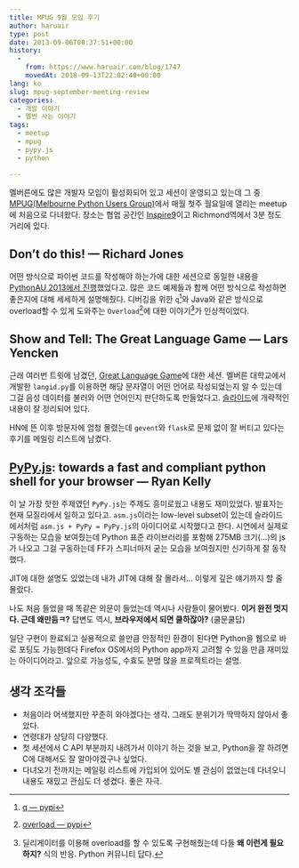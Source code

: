```yaml
---
title: MPUG 9월 모임 후기
author: haruair
type: post
date: 2013-09-06T00:37:51+00:00
history:
  - 
    from: https://www.haruair.com/blog/1747
    movedAt: 2018-09-13T22:02:40+00:00
lang: ko
slug: mpug-september-meeting-review
categories:
  - 개발 이야기
  - 멜번 사는 이야기
tags:
  - meetup
  - mpug
  - pypy.js
  - python

---
```

멜버른에도 많은 개발자 모임이 활성화되어 있고 세션이 운영되고 있는데 그 중 [MPUG(Melbourne Python Users Group)][1]에서 매월 첫주 월요일에 열리는 meetup에 처음으로 다녀왔다. 장소는 협업 공간인 [Inspire9][2]이고 Richmond역에서 3분 정도 거리에 있다.

## Don&#8217;t do this! &#8212; Richard Jones

어떤 방식으로 파이썬 코드를 작성해야 하는가에 대한 세션으로 동일한 내용을 [PythonAU 2013에서 진행][3]했었다고. 많은 코드 예제들과 함께 어떤 방식으로 작성하면 좋은지에 대해 세세하게 설명해줬다. 디버깅을 위한 `q`[^4]와 Java와 같은 방식으로 overload할 수 있게 도와주는 `Overload`[^5]에 대한 이야기[^6]가 인상적이었다.

## Show and Tell: The Great Language Game &#8212; Lars Yencken

근래 여러번 트윗에 남겼던, [Great Language Game][4]에 대한 세션. 멜버른 대학교에서 개발한 `langid.py`를 이용하면 해당 문자열이 어떤 언어로 작성되었는지 알 수 있는데 그걸 음성 데이터를 불러와 어떤 언어인지 판단하도록 만들었다고. [슬라이드][5]에 개략적인 내용이 잘 정리되어 있다.

HN에 뜬 이후 방문자에 엄청 몰렸는데 `gevent`와 `flask`로 문제 없이 잘 버티고 있다는 후기를 메일링 리스트에 남겼다.

## [PyPy.js][6]: towards a fast and compliant python shell for your browser &#8212; Ryan Kelly

이 날 가장 핫한 주제였던 `PyPy.js`는 주제도 흥미로웠고 내용도 재미있었다. 발표자는 현재 모질라에서 일하고 있다고. `asm.js`이라는 low-level subset이 있는데 슬라이드에서처럼 `asm.js + PyPy = PyPy.js`의 아이디어로 시작했다고 한다. 시연에서 실제로 구동하는 모습을 보여줬는데 Python 표준 라이브러리를 포함해 275MB 크기(&#8230;)의 js가 나오고 그걸 구동하는데 FF가 스피너마저 굳는 모습을 보여줬지만 신기하게 잘 동작했다.

JIT에 대한 설명도 있었는데 내가 JIT에 대해 잘 몰라서&#8230; 이렇게 깊은 얘기까지 할 줄 몰랐다.

나도 처음 들었을 때 똑같은 의문이 들었는데 역시나 사람들이 물어봤다. **이거 완전 멋지다. 근데 왜만듬ㅋ?** 답변도 역시, **브라우저에서 되면 쿨하잖아?** (쿨문쿨답)

일단 구현이 완료되고 실용적으로 쓸만큼 안정적인 환경이 된다면 Python을 웹으로 바로 포팅도 가능한데다 Firefox OS에서의 Python app까지 고려할 수 있을 만큼 재미있는 아이디어라고. 앞으로 가능성도, 수효도 분명 많을 프로젝트라는 설명.

## 생각 조각들

  * 처음이라 어색했지만 꾸준히 와야겠다는 생각. 그래도 분위기가 딱딱하지 않아서 좋았다.
  * 연령대가 상당히 다양했다.
  * 첫 세션에서 C API 부분까지 내려가서 이야기 하는 것을 보고, Python을 잘 하려면 C에 대해서도 잘 알아야겠구나 싶었다.
  * 다녀오기 전까지는 메일링 리스트에 가입되어 있어도 별 관심이 없었는데 다녀오니 내용도 재밌고 관심도 더 생겼다. 좋은 자극.

[^4]:    
    [q &#8212; pypi][7]

[^5]:    
    [overload &#8212; pypi][8]

[^6]:    
    딜리게이터를 이용해 overload를 할 수 있도록 구현해줬는데 다들 **왜 이런게 필요하지?** 식의 반응. Python 커뮤니티 답다.

 [1]: https://wiki.python.org/moin/MelbournePUG
 [2]: http://inspire9.com
 [3]: http://www.youtube.com/watch?v=H2yfXnUb1S4
 [4]: http://greatlanguagegame.com
 [5]: https://speakerdeck.com/larsyencken/the-great-language-game
 [6]: http://rfk.id.au/blog/entry/pypy-js-poc-jit/
 [7]: https://pypi.python.org/pypi/q
 [8]: https://pypi.python.org/pypi/overload